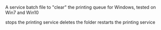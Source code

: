 A service batch file to "clear" the printing queue
for Windows, tested on Win7 and Win10

stops the printing service
deletes the folder
restarts the printing service
